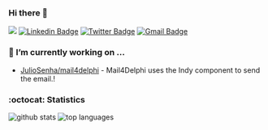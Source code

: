 ### Hi there 👋
![](https://visitor-badge.glitch.me/badge?page_id=juliosenha.juliosenha)
[![Linkedin Badge](https://img.shields.io/badge/-juliosenha-blue?style=flat&logo=Linkedin&logoColor=white&link=https://www.linkedin.com/in/juliosenha/)](https://www.linkedin.com/in/juliosenha/)
[![Twitter Badge](https://img.shields.io/badge/-@julio_senha-1ca0f1?style=flat&labelColor=1ca0f1&logo=twitter&logoColor=white&link=https://twitter.com/julio_senha)](https://twitter.com/julio_senha)
[![Gmail Badge](https://img.shields.io/badge/-juliosenha-c14438?style=flat&logo=Gmail&logoColor=white&link=mailto:juliosenha@gmail.com)](mailto:juliosenha@gmail.com)

### 🔭 I’m currently working on ...

- [JulioSenha/mail4delphi](https://github.com/juliosenha/mail4delphi) - Mail4Delphi uses the Indy component to send the email.!

### :octocat: Statistics

![github stats](https://github-readme-stats.vercel.app/api?username=juliosenha&show_icons=true&hide_title=true)
![top languages](https://github-readme-stats.vercel.app/api/top-langs/?username=juliosenha&layout=compact)

<!--
**juliosenha/juliosenha** is a ✨ _special_ ✨ repository because its `README.md` (this file) appears on your GitHub profile.

Here are some ideas to get you started:

- 🔭 I’m currently working on ...
- 🌱 I’m currently learning ...
- 👯 I’m looking to collaborate on ...
- 🤔 I’m looking for help with ...
- 💬 Ask me about ...
- 📫 How to reach me: ...
- 😄 Pronouns: ...
- ⚡ Fun fact: ...
-->

